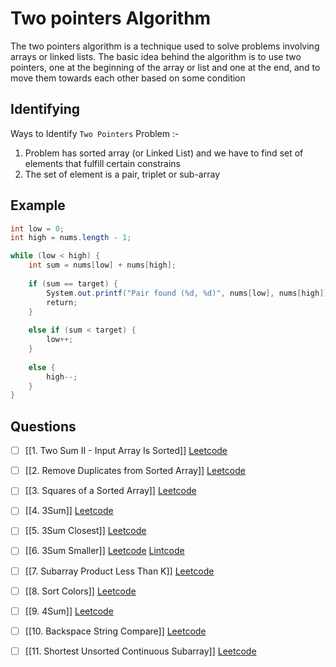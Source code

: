 # Two pointers Algorithm
The two pointers algorithm is a technique used to solve problems involving arrays or linked lists. The basic idea behind the algorithm is to use two pointers, one at the beginning of the array or list and one at the end, and to move them towards each other based on some condition
## Identifying
Ways to Identify `Two Pointers` Problem :-
1. Problem has sorted array (or Linked List) and we have to find set of elements that fulfill certain constrains
2. The set of element is a pair, triplet or sub-array
## Example
```java
int low = 0;
int high = nums.length - 1;

while (low < high) {
	int sum = nums[low] + nums[high];
	
	if (sum == target) {
	    System.out.printf("Pair found (%d, %d)", nums[low], nums[high]);
	    return;
	}
	
	else if (sum < target) {
	    low++;
	}
	
	else {
	    high--;
	}
}
```

## Questions
- [ ] [[1. Two Sum II - Input Array Is Sorted]] [Leetcode](https://leetcode.com/problems/two-sum-ii-input-array-is-sorted/)
- [ ] [[2. Remove Duplicates from Sorted Array]] [Leetcode](https://leetcode.com/problems/remove-duplicates-from-sorted-array/)
- [ ] [[3. Squares of a Sorted Array]] [Leetcode](https://leetcode.com/problems/squares-of-a-sorted-array/)
- [ ] [[4. 3Sum]] [Leetcode](https://leetcode.com/problems/3sum/ (Blind))
- [ ] [[5. 3Sum Closest]] [Leetcode](https://leetcode.com/problems/3sum-closest/)
- [ ] [[6. 3Sum Smaller]] [Leetcode](https://leetcode.com/problems/3sum-smaller/ ) [Lintcode](https://www.lintcode.com/problem/918/)
- [ ] [[7. Subarray Product Less Than K]] [Leetcode](https://leetcode.com/problems/subarray-product-less-than-k/)
- [ ] [[8. Sort Colors]] [Leetcode](https://leetcode.com/problems/sort-colors/)
- [ ] [[9. 4Sum]] [Leetcode](https://leetcode.com/problems/4sum/)
- [ ] [[10. Backspace String Compare]] [Leetcode](https://leetcode.com/problems/backspace-string-compare/)
- [ ] [[11. Shortest Unsorted Continuous Subarray]] [Leetcode](https://leetcode.com/problems/shortest-unsorted-continuous-subarray/)



